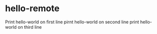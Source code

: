# hello-remote
Print hello-world on first line
pirnt hello-world on second line
print hello-world on third line
